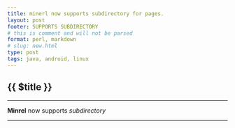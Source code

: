 ```yaml
---
title: minerl now supports subdirectory for pages.
layout: post 
footer: SUPPORTS SUBDIRECTORY
# this is comment and will not be parsed
format: perl, markdown
# slug: new.html
type: post
tags: java, android, linux
---
```


## {{ $title }}

---

**Minrel** now supports *subdirectory*

---
